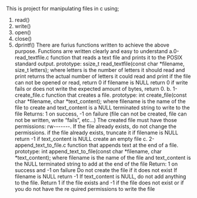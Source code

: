 This is project for manipulating files in c using;
1. read()
2. write()
3. open()
4. close()
5. dprintf()
There are furius functions written to achieve the above purpose. Functions arre written clearly and easy to understand
a.0-read_textfile.c 
function that reads a text file and prints it to the POSIX standard output.
prototype: ssize_t read_textfile(const char *filename, size_t letters);
   where letters is the number of letters it should read and print
   returns the actual number of letters it could read and print
  if the file can not be opened or read, return 0
  if filename is NULL return 0
  if write fails or does not write the expected amount of bytes, return 0.
b. 1-create_file.c 
function that creates a file.
prototype: int create_file(const char *filename, char *text_content);
	where filename is the name of the file to create and text_content is a NULL terminated string to write to the file
	Returns: 1 on success, -1 on failure (file can not be created, file can not be written, write “fails”, etc…)
	The created file must have those permissions: rw-------. If the file already exists, do not change the permissions.
	if the file already exists, truncate it
	if filename is NULL return -1
	if text_content is NULL create an empty file
c. 2-append_text_to_file.c
function that appends text at the end of a file.
prototype: int append_text_to_file(const char *filename, char *text_content);
	where filename is the name of the file and text_content is the NULL terminated string to add at the end of the file
	Return: 1 on success and -1 on failure
	Do not create the file if it does not exist
	If filename is NULL return -1
	If text_content is NULL, do not add anything to the file. Return 1 if the file exists and -1 if the file does not exist or if you do not have the re		quired permissions to write the file
